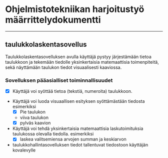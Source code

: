 # Ohjelmistotekniikan harjoitustyö määrrittelydokumentti  
--------  

## taulukkolaskentasovellus  

Taulukkolaskentasovelluksen avulla käyttäjä pystyy järjestämään tietoa taulukkoon ja tekemään tiedolle yksinkertaisia matemaattisia toimenpiteitä, sekä näyttämään taulukon tiedot visuaalisesti kaaviossa.  

### Sovelluksen pääasialliset toiminnallisuudet  

- [X] Käyttäjä voi syöttää tietoa (tekstiä, numeroita) taulukkoon.

- Käyttäjä voi luoda visuaallisen esityksen syöttämästään tiedosta esimerkiksi 
  - [X] Pie taulukon 
  -  viiva taulukon
  -  [X] pylväs kaavion  

- Käyttäjä voi tehdä yksinkertaisia matemaattisia laskutoimituksia taulukossa olevalla tiedolla. esimerkiksi
  -  [X]  laskea valitsemiensa arvojen summan ja keskiarvon

- taulukkohallintasovelluksen tiedot tallentuvat tiedostoon käyttäjän kovalevylle
